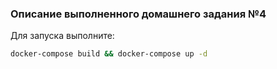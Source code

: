 ### Описание выполненного домашнего задания №4

Для запуска выполните:
```bash
docker-compose build && docker-compose up -d
```